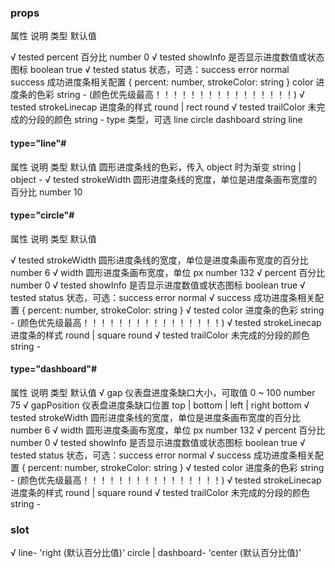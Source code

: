 ### props

属性 说明 类型 默认值

√ tested percent 百分比 number 0
√ tested showInfo 是否显示进度数值或状态图标 boolean true
√ tested status 状态，可选：success error normal
success 成功进度条相关配置 { percent: number, strokeColor: string }
color 进度条的色彩 string - (颜色优先级最高！！！！！！！！！！！！！！！！)
√ tested strokeLinecap 进度条的样式 round | rect round
√ tested trailColor 未完成的分段的颜色 string -
type 类型，可选 line circle dashboard string line

#### type="line"#

属性 说明 类型 默认值
圆形进度条线的色彩，传入 object 时为渐变 string | object -
√ tested strokeWidth 圆形进度条线的宽度，单位是进度条画布宽度的百分比 number 10

#### type="circle"#

属性 说明 类型 默认值

√ tested strokeWidth 圆形进度条线的宽度，单位是进度条画布宽度的百分比 number 6
√ width 圆形进度条画布宽度，单位 px number 132
√ percent 百分比 number 0
√ tested showInfo 是否显示进度数值或状态图标 boolean true
√ tested status 状态，可选：success error normal
√ success 成功进度条相关配置 { percent: number, strokeColor: string }
√ tested color 进度条的色彩 string - (颜色优先级最高！！！！！！！！！！！！！！！！)
√ tested strokeLinecap 进度条的样式 round | square round
√ tested trailColor 未完成的分段的颜色 string -

#### type="dashboard"#

属性 说明 类型 默认值
√ gap 仪表盘进度条缺口大小，可取值 0 ~ 100 number 75
√ gapPosition 仪表盘进度条缺口位置 top | bottom | left | right bottom
√ tested strokeWidth 圆形进度条线的宽度，单位是进度条画布宽度的百分比 number 6
√ width 圆形进度条画布宽度，单位 px number 132
√ percent 百分比 number 0
√ tested showInfo 是否显示进度数值或状态图标 boolean true
√ tested status 状态，可选：success error normal
√ success 成功进度条相关配置 { percent: number, strokeColor: string }
√ tested color 进度条的色彩 string - (颜色优先级最高！！！！！！！！！！！！！！！！)
√ tested strokeLinecap 进度条的样式 round | square round
√ tested trailColor 未完成的分段的颜色 string -

### slot

√ line- 'right (默认百分比值)'
circle | dashboard- 'center (默认百分比值)'
